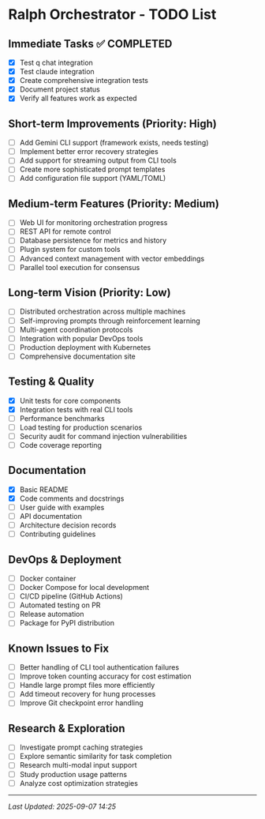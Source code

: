 # Ralph Orchestrator - TODO List

## Immediate Tasks ✅ COMPLETED
- [x] Test q chat integration
- [x] Test claude integration
- [x] Create comprehensive integration tests
- [x] Document project status
- [x] Verify all features work as expected

## Short-term Improvements (Priority: High)
- [ ] Add Gemini CLI support (framework exists, needs testing)
- [ ] Implement better error recovery strategies
- [ ] Add support for streaming output from CLI tools
- [ ] Create more sophisticated prompt templates
- [ ] Add configuration file support (YAML/TOML)

## Medium-term Features (Priority: Medium)
- [ ] Web UI for monitoring orchestration progress
- [ ] REST API for remote control
- [ ] Database persistence for metrics and history
- [ ] Plugin system for custom tools
- [ ] Advanced context management with vector embeddings
- [ ] Parallel tool execution for consensus

## Long-term Vision (Priority: Low)
- [ ] Distributed orchestration across multiple machines
- [ ] Self-improving prompts through reinforcement learning
- [ ] Multi-agent coordination protocols
- [ ] Integration with popular DevOps tools
- [ ] Production deployment with Kubernetes
- [ ] Comprehensive documentation site

## Testing & Quality
- [x] Unit tests for core components
- [x] Integration tests with real CLI tools
- [ ] Performance benchmarks
- [ ] Load testing for production scenarios
- [ ] Security audit for command injection vulnerabilities
- [ ] Code coverage reporting

## Documentation
- [x] Basic README
- [x] Code comments and docstrings
- [ ] User guide with examples
- [ ] API documentation
- [ ] Architecture decision records
- [ ] Contributing guidelines

## DevOps & Deployment
- [ ] Docker container
- [ ] Docker Compose for local development
- [ ] CI/CD pipeline (GitHub Actions)
- [ ] Automated testing on PR
- [ ] Release automation
- [ ] Package for PyPI distribution

## Known Issues to Fix
- [ ] Better handling of CLI tool authentication failures
- [ ] Improve token counting accuracy for cost estimation
- [ ] Handle large prompt files more efficiently
- [ ] Add timeout recovery for hung processes
- [ ] Improve Git checkpoint error handling

## Research & Exploration
- [ ] Investigate prompt caching strategies
- [ ] Explore semantic similarity for task completion
- [ ] Research multi-modal input support
- [ ] Study production usage patterns
- [ ] Analyze cost optimization strategies

---
*Last Updated: 2025-09-07 14:25*